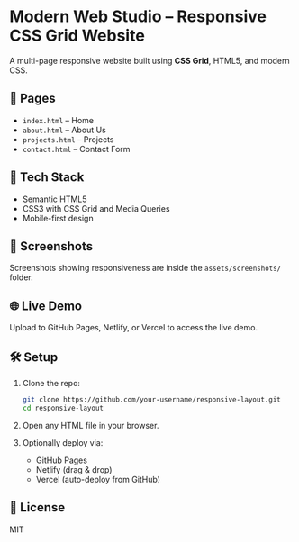 # Modern Web Studio – Responsive CSS Grid Website

A multi-page responsive website built using **CSS Grid**, HTML5, and modern CSS.

## 🚀 Pages

- `index.html` – Home
- `about.html` – About Us
- `projects.html` – Projects
- `contact.html` – Contact Form

## 🧰 Tech Stack

- Semantic HTML5
- CSS3 with CSS Grid and Media Queries
- Mobile-first design

## 📸 Screenshots

Screenshots showing responsiveness are inside the `assets/screenshots/` folder.

## 🌐 Live Demo

Upload to GitHub Pages, Netlify, or Vercel to access the live demo.

## 🛠️ Setup

1. Clone the repo:
   ```bash
   git clone https://github.com/your-username/responsive-layout.git
   cd responsive-layout
   ```

2. Open any HTML file in your browser.

3. Optionally deploy via:
   - GitHub Pages
   - Netlify (drag & drop)
   - Vercel (auto-deploy from GitHub)

## 📄 License

MIT
